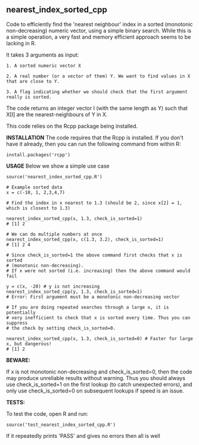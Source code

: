 **nearest_index_sorted_cpp**
----------------------------

Code to efficiently find the 'nearest neighbour' index in a sorted (monotonic
non-decreasing) numeric vector, using a simple binary search. While this is a simple
operation, a very fast and memory efficient approach seems to be lacking in R.

It takes 3 arguments as input:

    1. A sorted numeric vector X

    2. A real number (or a vector of them) Y. We want to find values in X that are close to Y.

    3. A flag indicating whether we should check that the first argument really is sorted.

The code returns an integer vector I (with the same length as Y) such that X[I]
are the nearest-neighbours of Y in X.

This code relies on the Rcpp package being installed.

**INSTALLATION**
The code requires that the Rcpp is installed. If you don't have it already, then
you can run the following command from within R:

    install.packages('rcpp')


**USAGE**
Below we show a simple use case

    source('nearest_index_sorted_cpp.R')
   
    # Example sorted data 
    x = c(-10, 1, 2,3,4,7)

    # Find the index in x nearest to 1.3 (should be 2, since x[2] = 1, which is closest to 1.3)

    nearest_index_sorted_cpp(x, 1.3, check_is_sorted=1)
    # [1] 2

    # We can do multiple numbers at once
    nearest_index_sorted_cpp(x, c(1.3, 3.2), check_is_sorted=1)
    # [1] 2 4
   
    # Since check_is_sorted=1 the above command first checks that x is sorted
    # (monotonic non-decreasing).
    # If x were not sorted (i.e. increasing) then the above command would fail

    y = c(x, -20) # y is not increasing
    nearest_index_sorted_cpp(y, 1.3, check_is_sorted=1)
    # Error: First argument must be a monotonic non-decreasing vector

    # If you are doing repeated searches through a large x, it is potentially
    # very inefficient to check that x is sorted every time. Thus you can suppress
    # the check by setting check_is_sorted=0. 

    nearest_index_sorted_cpp(x, 1.3, check_is_sorted=0) # Faster for large x, but dangerous!
    # [1] 2

**BEWARE:** 

If x is not monotonic non-decreasing and check_is_sorted=0, then the code may
produce unreliable results without warning. Thus you should always use
check_is_sorted=1 on the first lookup (to catch unexpected errors), and only
use check_is_sorted=0 on subsequent lookups if speed is an issue.

**TESTS:**

To test the code, open R and run:

    source('test_nearest_index_sorted_cpp.R')

If it repeatedly prints 'PASS' and gives no errors then all is well

